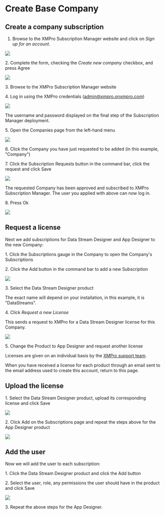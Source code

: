 # Create Base Company

## Create a company subscription

1. Browse to the XMPro Subscription Manager website and click on _Sign up for an account_.

![](../../.gitbook/assets/signup.png)

&#x20; 2\. Complete the form, checking the _Create new company_ checkbox, and press Agree

![](<../../.gitbook/assets/image (784).png>)

&#x20; 3\. Browse to the XMPro Subscription Manager website

&#x20; 4\. Log in using the XMPro credentials (admin@xmpro.onxmpro.com)

![](<../../.gitbook/assets/image (340).png>)

<!-- unsupported tag removed -->
The username and password displayed on the final step of the Subscription Manager deployment.
<!-- unsupported tag removed -->

&#x20; 5\. Open the Companies page from the left-hand menu

![](../../.gitbook/assets/Companies1.png)

&#x20; 6\. Click the Company you have just requested to be added (in this example, "Company")

&#x20; 7\. Click the Subscription Requests button in the command bar, click the request and click Save

![](../../.gitbook/assets/Companies2.png)

<!-- unsupported tag removed -->
The requested Company has been approved and subscribed to XMPro Subscription Manager. The user you applied with above can now log in.&#x20;
<!-- unsupported tag removed -->

&#x20; 8\. Press Ok

![](<../../.gitbook/assets/image (1160).png>)

## Request a license&#x20;

Next we add subscriptions for Data Stream Designer and App Designer to the new Company:

&#x20; 1\. Click the Subscriptions gauge in the Company to open the Company's Subscriptions

&#x20; 2\. Click the Add button in the command bar to add a new Subscription

![](<../../.gitbook/assets/image (670).png>)

&#x20; 3\. Select the Data Stream Designer product

<!-- unsupported tag removed -->
The exact name will depend on your installation, in this example, it is "DataStreams".&#x20;
<!-- unsupported tag removed -->

&#x20; 4\. Click _Request a new License_

<!-- unsupported tag removed -->
This sends a request to XMPro for a Data Stream Designer license for this Company.
<!-- unsupported tag removed -->

![](<../../.gitbook/assets/image (626).png>)

&#x20; 5\. Change the Product to App Designer and request another license

<!-- unsupported tag removed -->
Licenses are given on an individual basis by the [XMPro support team](http://xmpro.com/support/).
<!-- unsupported tag removed -->

When you have received a license for each product through an email sent to the email address used to create this account, return to this page.&#x20;

## Upload the license

&#x20; 1\. Select the Data Stream Designer product, upload its corresponding license and click Save

![](<../../.gitbook/assets/image (921).png>)

&#x20; 2\. Click Add on the Subscriptions page and repeat the steps above for the App Designer product

![](<../../.gitbook/assets/image (470).png>)

## Add the user

Now we will add the user to each subscription:

&#x20; 1\. Click the Data Stream Designer product and click the Add button

&#x20; 2\. Select the user, role, any permissions the user should have in the product and click Save

![](<../../.gitbook/assets/image (280).png>)

&#x20; 3\. Repeat the above steps for the App Designer.
